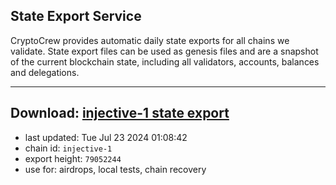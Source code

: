 ## State Export Service
CryptoCrew provides automatic daily state exports for all chains we validate. State export files can be used as genesis files and are a snapshot of the current blockchain state, including all validators, accounts, balances and delegations.

---
**Download: [injective-1 state export](https://dl-eu2.ccvalidators.com/SERVICE/injective/injective-1_export_79052244.json)**
---

- last updated: Tue Jul 23 2024 01:08:42
- chain id: `injective-1`
- export height: `79052244`
- use for: airdrops, local tests, chain recovery
